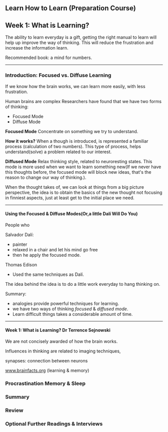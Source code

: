 ## Learn How to Learn (Preparation Course)
## Week 1: What is Learning?
The ability to learn everyday is a gift, getting the right manual to learn will help up improve the way of thinking. This will reduce the frustration and increase the information learn.

Recommended book: a mind for numbers.

---
### Introduction: Focused vs. Diffuse Learning


If we know how the brain works, we can learn more easily, with less frustration.

Human brains are complex
Researchers have found that we have two forms of thinking:
* Focused Mode
* Diffuse Mode

**Focused Mode**
Concentrate on something we try to understand.

**How it works?** When a though is introduced, is represented a familiar process (calculation of two numbers). This type of process, helps understand(solve) a problem related to our interest.



**Diffused Mode**
Relax thinking style, related to neuroresting states. This mode is more used when we want to learn something new(If we never have this thoughts before, the focused mode will block new ideas, that's the reason to change our way of thinking.).

When the thought takes of, we can look at things from a big picture perspective, the idea is to obtain the basics of the new thought not focusing in finniest aspects, just at least get to the initial place we need.

---

#### Using the Focused & Diffuse Modes(Or,a little Dalí Will Do You)

People who 

Salvador Dalí: 
* painter
* relaxed in a chair and let his mind go free
* then he apply the focused mode.

Thomas Edison
* Used the same techniques as Dalí.

The idea behind the idea is to do a little work everyday to hang thinking on.

Summary: 
* analogies provide powerful techniques for learning.
* we have two ways of thinking *focused* & *diffused mode*.
* Learn difficult things takes a considerable amount of time.

---

#### Week 1: What is Learning? Dr Terrence Sejnowski

We are not concisely awarded of how the brain works.

Influences in thinking are related to imaging techniques, 


synapses: connection between neurons

www.brainfacts.org (learning & memory)


### Procrastination Memory & Sleep

### Summary

### Review

### Optional Further Readings & Interviews